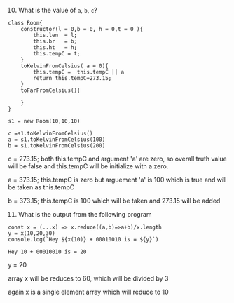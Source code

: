 10. What is the value of `a`, `b`, `c`?

```
class Room{
    constructor(l = 0,b = 0, h = 0,t = 0 ){
        this.len  = l;
        this.br   = b;
        this.ht   = h;
        this.tempC = t;
    }
    toKelvinFromCelsius( a = 0){
        this.tempC =  this.tempC || a
        return this.tempC+273.15;
    }
    toFarFromCelsius(){

    }
}

s1 = new Room(10,10,10)

c =s1.toKelvinFromCelsius()
a = s1.toKelvinFromCelsius(100)
b = s1.toKelvinFromCelsius(200)

```

c = 273.15; both this.tempC and argument 'a' are zero, so overall truth value will be false and this.tempC will be initialize with a zero.

a = 373.15;  this.tempC is zero but arguement 'a' is 100 which is true and will be taken as this.tempC

b = 373.15; this.tempC is 100 which will be taken and 273.15 will be added



11. What is the output from the following program

```
const x = (...x) => x.reduce((a,b)=>a+b)/x.length
y = x(10,20,30)
console.log(`Hey ${x(10)} + 00010010 is = ${y}`)

```

```
Hey 10 + 00010010 is = 20
```

y = 20

array x will be reduces to 60, which will be divided by 3

again x is a single element array which will reduce to 10

```

```